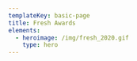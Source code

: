 ```yaml
---
templateKey: basic-page
title: Fresh Awards
elements:
  - heroimage: /img/fresh_2020.gif
    type: hero
---
```


